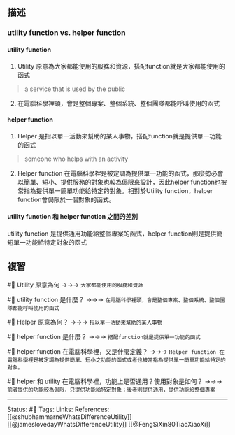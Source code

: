 ## 描述

### utility function vs. helper function

  

#### utility function

1. Utility 原意為大家都能使用的服務和資源，搭配function就是大家都能使用的函式
> a service that is used by the public
2. 在電腦科學裡頭，會是整個專案、整個系統、整個團隊都能呼叫使用的函式

  
#### helper function

1. Helper 是指以單一活動來幫助的某人事物，搭配function就是提供單一功能的函式
> someone who helps with an activity
2. Helper function 在電腦科學裡是被定調為提供單一功能的函式，那麼勢必會以簡單、短小、提供服務的對象也較為侷限來設計，因此helper function也被常指為提供單一簡單功能給特定的對象。相對於Utility function，helper function會侷限於一個對象的函式。


#### utility function 和 helper function 之間的差別

utility function 是提供通用功能給整個專案的函式，helper function則是提供簡短單一功能給特定對象的函式


## 複習
#🧠 Utility 原意為何 ->->-> `大家都能使用的服務和資源`
<!--SR:!2022-10-21,28,250-->

#🧠 utility function 是什麼？ ->->-> `在電腦科學裡頭，會是整個專案、整個系統、整個團隊都能呼叫使用的函式`
<!--SR:!2022-10-06,17,250-->

#🧠 Helper 原意為何？ ->->-> `指以單一活動來幫助的某人事物`
<!--SR:!2022-10-21,28,250-->

#🧠 helper function 是什麼？ ->->-> `搭配function就是提供單一功能的函式`
<!--SR:!2022-10-12,20,250-->


#🧠 helper function 在電腦科學裡，又是什麼定義？ ->->-> `Helper function 在電腦科學裡是被定調為提供簡單、短小之功能的函式或者也被常指為提供單一簡單功能給特定的對象。`
<!--SR:!2022-09-23,10,250-->


#🧠 helper 和 utility 在電腦科學裡，功能上是否通用？使用對象是如何？ ->->-> `前者提供的功能較為侷限，只提供功能給特定對象；後者則提供通用，提供功能給整個專案`
<!--SR:!2022-10-21,28,250-->

---
Status: #🌱 
Tags:
Links:
References:
[[@shubhammarneWhatsDifferenceUtility]]
[[@jameslovedayWhatsDifferenceUtility]]
[[@FengSiXin80TiaoXiaoXi]]